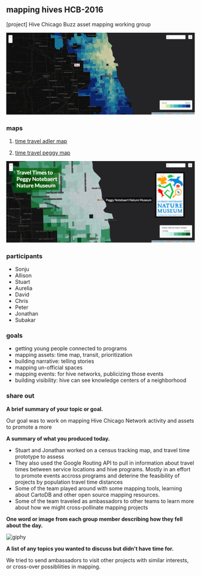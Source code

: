 ## mapping hives HCB-2016
[project] Hive Chicago Buzz asset mapping working group

![peggy distance prototype](img/prototoype.png)

### maps

1. [time travel adler map](https://team.cartodb.com/u/stuartlynn/viz/1a274992-c211-11e5-bc5e-0e3ff518bd15/public_map)

2.  [time travel peggy map](https://team.cartodb.com/u/stuartlynn/viz/75814c8e-c211-11e5-962a-0ea31932ec1d/public_map)

![peggy distance prototype](img/peggy-2.png)

### participants

* Sonju
* Allison
* Stuart
* Aurelia
* David
* Chris
* Peter
* Jonathan
* Subakar

### goals

* getting young people connected to programs
* mapping assets: time map, transit, prioritization
* building narrative: telling stories
* mapping un-official spaces
* mapping events: for hive networks, publicizing those events
* building visibility: hive can see knowledge centers of a neighborhood

### share out

**A brief summary of your topic or goal.**

Our goal was to work on mapping Hive Chicago Network activity and assets to promote a more 

**A summary of what you produced today.**

* Stuart and Jonathan worked on a census tracking map, and travel time prototype to assess
* They also used the Google Routing API to pull in information about travel times between service locations and hive programs. Mostly in an effort to promote events accross programs and deterine the feasibility of projects by population travel time distances
* Some of the team played around with some mapping tools, learning about CartoDB and other open source mapping resources.
* Some of the team traveled as ambassadors to other teams to learn more about how we might cross-pollinate mapping projects

**One word or image from each group member describing how they fell about the day.**

![giphy](http://i.giphy.com/9QWwgHzvuC7As.gif)

**A list of any topics you wanted to discuss but didn't have time for.**

We tried to send ambassadors to visit other projects with similar interests, or cross-over possibliities in mapping.
